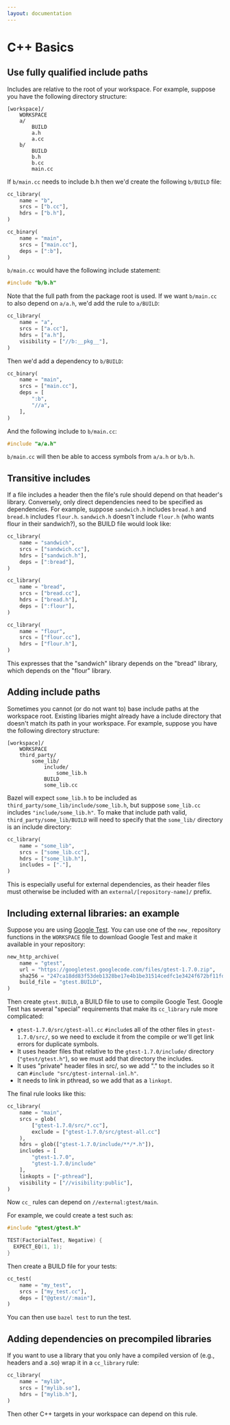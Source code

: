 ```yaml
---
layout: documentation
---
```


C++ Basics
==========

Use fully qualified include paths
---------------------------------

Includes are relative to the root of your workspace. For example, suppose
you have the following directory structure:

```
[workspace]/
    WORKSPACE
    a/
        BUILD
        a.h
        a.cc
    b/
        BUILD
        b.h
        b.cc
        main.cc
```

If `b/main.cc` needs to include b.h then we'd create the following `b/BUILD`
file:

```python
cc_library(
    name = "b",
    srcs = ["b.cc"],
    hdrs = ["b.h"],
)

cc_binary(
    name = "main",
    srcs = ["main.cc"],
    deps = [":b"],
)
```

`b/main.cc` would have the following include statement:

```cpp
#include "b/b.h"
```

Note that the full path from the package root is used. If we want `b/main.cc` to
also depend on `a/a.h`, we'd add the rule to `a/BUILD`:

```python
cc_library(
    name = "a",
    srcs = ["a.cc"],
    hdrs = ["a.h"],
    visibility = ["//b:__pkg__"],
)
```

Then we'd add a dependency to `b/BUILD`:

```python
cc_binary(
    name = "main",
    srcs = ["main.cc"],
    deps = [
        ":b",
        "//a",
    ],
)
```

And the following include to `b/main.cc`:

```cpp
#include "a/a.h"
```

`b/main.cc` will then be able to access symbols from `a/a.h` or `b/b.h`.

Transitive includes
-------------------

If a file includes a header then the file's rule should depend on that header's
library.  Conversely, only direct dependencies need to be specified as
dependencies.  For example, suppose `sandwich.h` includes `bread.h` and
`bread.h` includes `flour.h`.  `sandwich.h` doesn't include `flour.h` (who wants
flour in their sandwich?), so the BUILD file would look like:

```python
cc_library(
    name = "sandwich",
    srcs = ["sandwich.cc"],
    hdrs = ["sandwich.h"],
    deps = [":bread"],
)

cc_library(
    name = "bread",
    srcs = ["bread.cc"],
    hdrs = ["bread.h"],
    deps = [":flour"],
)

cc_library(
    name = "flour",
    srcs = ["flour.cc"],
    hdrs = ["flour.h"],
)
```

This expresses that the "sandwich" library depends on the "bread" library,
which depends on the "flour" library.

Adding include paths
--------------------

Sometimes you cannot (or do not want to) base include paths at the workspace
root. Existing libaries might already have a include directory that doesn't
match its path in your workspace.  For example, suppose you have the following
directory structure:

```
[workspace]/
    WORKSPACE
    third_party/
        some_lib/
            include/
                some_lib.h
            BUILD
            some_lib.cc
```

Bazel will expect `some_lib.h` to be included as
`third_party/some_lib/include/some_lib.h`, but suppose `some_lib.cc` includes
`"include/some_lib.h"`.  To make that include path valid,
`third_party/some_lib/BUILD` will need to specify that the `some_lib/`
directory is an include directory:

```python
cc_library(
    name = "some_lib",
    srcs = ["some_lib.cc"],
    hdrs = ["some_lib.h"],
    includes = ["."],
)
```

This is especially useful for external dependencies, as their header files
must otherwise be included with an `external/[repository-name]/` prefix.

Including external libraries: an example
----------------------------------------

Suppose you are using [Google Test](https://code.google.com/p/googletest/). You
can use one of the `new_` repository functions in the `WORKSPACE` file to
download Google Test and make it available in your repository:

```python
new_http_archive(
    name = "gtest",
    url = "https://googletest.googlecode.com/files/gtest-1.7.0.zip",
    sha256 = "247ca18dd83f53deb1328be17e4b1be31514cedfc1e3424f672bf11fd7e0d60d",
    build_file = "gtest.BUILD",
)
```

Then create `gtest.BUILD`, a BUILD file to use to compile Google Test.
Google Test has several "special" requirements that make its `cc_library` rule
more complicated:

* `gtest-1.7.0/src/gtest-all.cc` `#include`s all of the other files in
  `gtest-1.7.0/src/`, so we need to exclude it from the compile or we'll get
  link errors for duplicate symbols.
* It uses header files that relative to the `gtest-1.7.0/include/` directory
  (`"gtest/gtest.h"`), so we must add that directory the includes.
* It uses "private" header files in src/, so we add "." to the includes so it
  can `#include "src/gtest-internal-inl.h"`.
* It needs to link in pthread, so we add that as a `linkopt`.

The final rule looks like this:

```python
cc_library(
    name = "main",
    srcs = glob(
        ["gtest-1.7.0/src/*.cc"],
        exclude = ["gtest-1.7.0/src/gtest-all.cc"]
    ),
    hdrs = glob(["gtest-1.7.0/include/**/*.h"]),
    includes = [
        "gtest-1.7.0",
        "gtest-1.7.0/include"
    ],
    linkopts = ["-pthread"],
    visibility = ["//visibility:public"],
)
```

Now `cc_` rules can depend on `//external:gtest/main`.

For example, we could create a test such as:

```cpp
#include "gtest/gtest.h"

TEST(FactorialTest, Negative) {
  EXPECT_EQ(1, 1);
}
```

Then create a BUILD file for your tests:

```python
cc_test(
    name = "my_test",
    srcs = ["my_test.cc"],
    deps = ["@gtest//:main"],
)
```

You can then use `bazel test` to run the test.


Adding dependencies on precompiled libraries
--------------------------------------------

If you want to use a library that you only have a compiled version of (e.g.,
headers and a .so) wrap it in a `cc_library` rule:

```python
cc_library(
    name = "mylib",
    srcs = ["mylib.so"],
    hdrs = ["mylib.h"],
)
```

Then other C++ targets in your workspace can depend on this rule.

